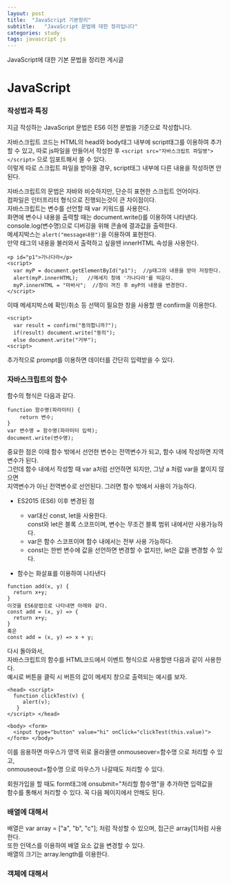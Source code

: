```yaml
---
layout: post
title:  "JavaScript 기본정리"
subtitle:   "JavaScript 문법에 대한 정리입니다"
categories: study
tags: javascript js
---
```


JavaScript에 대한 기본 문법을 정리한 게시글

# JavaScript

### 작성법과 특징

지금 작성하는 JavaScript 문법은 ES6 이전 문법을 기준으로 작성합니다.

자바스크립트 코드는 HTML의 head와 body태그 내부에 script태그를 이용하여 추가할 수 있고, 따로 js파일을 만들어서 작성한 후 
`<script src="자바스크립트 파일명"></script>` 으로 임포트해서 쓸 수 있다.  
이렇게 따로 스크립트 파일을 받아올 경우, script태그 내부에 다른 내용을 작성하면 안된다.  

자바스크립트의 문법은 자바와 비슷하지만, 단순히 표현한 스크립트 언어이다.  
컴파일은 인터프리터 형식으로 진행되는것이 큰 차이점이다.  
자바스크립트는 변수를 선언할 때 var 키워드를 사용한다.  
화면에 변수나 내용을 출력할 때는 document.write()를 이용하여 나타낸다.  
console.log(변수명)으로 디버깅을 위해 콘솔에 결과값을 출력한다.  
메세지박스는 `alert("message내용")`을 이용하여 표현한다.  
만약 태그의 내용을 불러와서 출력하고 싶을땐 innerHTML 속성을 사용한다.  
~~~
<p id="p1">가나다라</p>
<script>
  var myP = document.getElementById("p1");  //p태그의 내용을 받아 저장한다. 
  alert(myP.innerHTML);   //메세지 창에 '가나다라'를 띄운다.
  myP.innerHTML = "마바사";  //창이 꺼진 후 myP의 내용을 변경한다.
</script>
~~~

이때 메세지박스에 확인/취소 등 선택이 필요한 창을 사용할 땐 confirm을 이용한다.  
~~~
<script>
  var result = confirm("동의합니까?");
  if(result) document.write("동의");
  else document.write("거부");
<script>
~~~

추가적으로 prompt를 이용하면 데이터를 간단히 입력받을 수 있다.  

### 자바스크립트의 함수

함수의 형식은 다음과 같다.
~~~
function 함수명(파라미터) {
    return 변수;
}
var 변수명 = 함수명(파라미터 입력);
document.write(변수명);
~~~

중요한 점은 이때 함수 밖에서 선언한 변수는 전역변수가 되고, 함수 내에 작성하면 지역변수가 된다.  
그런데 함수 내에서 작성할 때 var a처럼 선언하면 되지만, 그냥 a 처럼 var을 붙이지 않으면  
지역변수가 아닌 전역변수로 선언된다. 그러면 함수 밖에서 사용이 가능하다.  

* ES2015 (ES6) 이후 변경된 점
  * var대신 const, let을 사용한다.  
    const와 let은 블록 스코프이며, 변수는 무조건 블록 범위 내에서만 사용가능하다.
  * var은 함수 스코프이며 함수 내에서는 전부 사용 가능하다.  
  * const는 한번 변수에 값을 선언하면 변경할 수 없지만, let은 값을 변경할 수 있다.  
  
* 함수는 화살표를 이용하여 나타낸다
~~~
function add(x, y) {
  return x+y;
}
이것을 ES6문법으로 나타내면 아래와 같다.
const add = (x, y) => {
  return x+y;
}
혹은
const add = (x, y) => x + y;
~~~
  
다시 돌아와서,  
자바스크립트의 함수를 HTML코드에서 이벤트 형식으로 사용할땐 다음과 같이 사용한다.  
예시로 버튼을 클릭 시 버튼의 값이 메세지 창으로 출력되는 예시를 보자.  
~~~
<head> <script>
  function clickTest(v) {
     alert(v);
   }
</script> </head>

<body> <form>
  <input type="button" value="hi" onClick="clickTest(this.value)">
</form> </body>
~~~

이를 응용하면 마우스가 영역 위로 올라올땐 onmouseover=함수명 으로 처리할 수 있고,  
onmouseout=함수명 으로 마우스가 나갈때도 처리할 수 있다.  

회원가입을 할 때도 form태그에 onsubmit="처리할 함수명"을 추가하면 입력값을  
함수를 통해서 처리할 수 있다. 꼭 다음 페이지에서 안해도 된다.  

### 배열에 대해서

배열은 var array = ["a", "b", "c"]; 처럼 작성할 수 있으며, 접근은 array[1]처럼 사용한다.  
또한 인덱스를 이용하여 배열 요소 값을 변경할 수 있다.  
배열의 크기는 array.length를 이용한다.  

### 객체에 대해서

